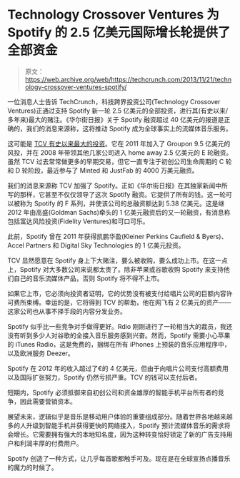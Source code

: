 # Technology Crossover Ventures 为 Spotify 的 2.5 亿美元国际增长轮提供了全部资金

> 原文：<https://web.archive.org/web/https://techcrunch.com/2013/11/21/technology-crossover-ventures-spotify/>

一位消息人士告诉 TechCrunch，科技跨界投资公司(Technology Crossover Ventures)正通过支持 Spotify 新一轮 2.5 亿美元的全部投资，进行其(有史以来/多年来)最大的赌注。《华尔街日报》关于 Spotify 融资超过 40 亿美元的报道是正确的，我们的消息来源称，这将推动 Spotify 成为全球事实上的流媒体音乐服务。

这可能是 [TCV 有史以来最大的投资](https://web.archive.org/web/20230404091947/http://www.crunchbase.com/financial-organization/technology-crossover-ventures)。它在 2011 年加入了 Groupon 9.5 亿美元的风投，并在 2008 年带领其他几家公司进入 home away 2.5 亿美元的 E 轮融资。虽然 TCV 过去常常做更多的早期交易，但它一直专注于初创公司生命周期的 C 轮和 D 轮阶段，最近参与了 Minted 和 JustFab 的 4000 万美元融资。

我们的消息来源称 TCV 加强了 Spotify。正如《华尔街日报》在其独家新闻中所写的那样，它甚至不仅仅领导了这次 Spotify 融资。它提供了所有的钱。这一轮可以被称为 Spotify 的 F 系列，并使该公司的总融资额达到 5.38 亿美元。这是继 2012 年由高盛(Goldman Sachs)牵头的 1 亿美元融资后的又一轮融资，有消息称包括富达风险投资(Fidelity Ventures)和可口可乐。

此前，Spotify 曾在 2011 年获得凯鹏华盈(Kleiner Perkins Caufield & Byers)、Accel Partners 和 Digital Sky Technologies 的 1 亿美元投资。

TCV 显然愿意在 Spotify 身上下大赌注，要么被收购，要么成功上市。在这一点上，Spotify 对大多数公司来说都太贵了。除非苹果或谷歌收购 Spotify 来支持他们自己的音乐流媒体产品，否则 Spotify 将不得不上市。

如果它上市，它必须向投资者证明，它的优势没有被支付给唱片公司的巨额内容许可费所束缚。幸运的是，它将得到 TCV 的帮助，他在网飞有 2 亿美元的资产——这家公司也从事不择手段的内容分发业务。

Spotify 似乎比一些竞争对手做得更好。Rdio 刚刚进行了一轮相当大的裁员，我还没有听到多少人对谷歌的全接入音乐服务感到兴奋。然而，Spotify 需要小心苹果的 iTunes Radio，这是免费的，捆绑在所有 iPhones 上预装的音乐应用程序中，以及欧洲服务 Deezer。

Spotify 在 2012 年的收入超过了€的 4 亿美元，但由于向唱片公司支付高额费用以及国际扩张努力，Spotify 仍然亏损严重。TCV 的钱可以支付后者。

短期内，Spotify 必须抵御来自初创公司和资金雄厚的智能手机平台所有者的竞争，因此需要营销资本。

展望未来，逻辑似乎是音乐是移动用户体验的重要组成部分。随着世界各地越来越多的人升级到智能手机并获得更快的网络接入，Spotify 预计流媒体音乐的需求将会增长。它需要拥有强大的本地知名度，因为这种转变恰好锁定了新的广告支持用户和利润丰厚的付费用户。

Spotify 创造了一种方式，让几乎每首歌都触手可及。现在是在全球宣扬点播音乐的魔力的时候了。
